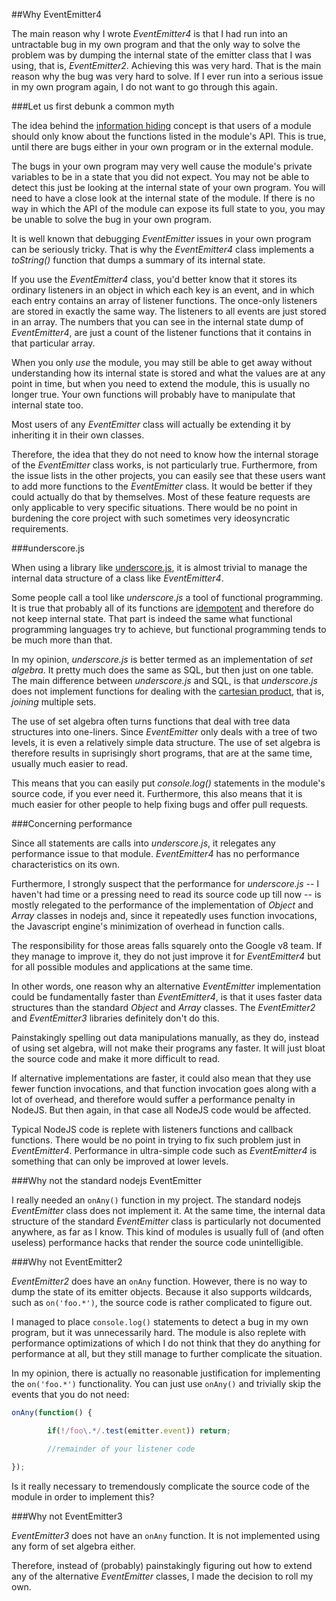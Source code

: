 ##Why EventEmitter4

The main reason why I wrote _EventEmitter4_ is that I had run into an untractable bug in my own program and that the only way to solve the problem was by dumping the internal state of the emitter class that I was using, that is, _EventEmitter2_. Achieving this was very hard. That is the main reason why the bug was very hard to solve. If I ever run into a serious issue in my own program again, I do not want to go through this again.

###Let us first debunk a common myth

The idea behind the [information hiding](http://en.wikipedia.org/wiki/Information_hiding) concept is that users of a module should only know about the functions listed in the module's API. This is true, until there are bugs either in your own program or in the external module.

The bugs in your own program may very well cause the module's private variables to be in a state that you did not expect. You may not be able to detect this just be looking at the internal state of your own program. You will need to have a close look at the internal state of the module. If there is no way in which the API of the module can expose its full state to you, you may be unable to solve the bug in your own program.

It is well known that debugging _EventEmitter_ issues in your own program can be seriously tricky. That is why the _EventEmitter4_ class implements a _toString()_ function that dumps a summary of its internal state.

If you use the _EventEmitter4_ class, you'd better know that it stores its ordinary listeners in an object in which each key is an event, and in which each entry contains an array of listener functions. The once-only listeners are stored in exactly the same way. The listeners to all events are just stored in an array. The numbers that you can see in the internal state dump of _EventEmitter4_, are just a count of the listener functions that it contains in that particular array.

When you only _use_ the module, you may still be able to get away without understanding how its internal state is stored and what the values are at any point in time, but when you need to extend the module, this is usually no longer true. Your own functions will probably have to manipulate that internal state too.

Most users of any _EventEmitter_ class will actually be extending it by inheriting it in their own classes.

Therefore, the idea that they do not need to know how the internal storage of the _EventEmitter_ class works, is not particularly true. Furthermore, from the issue lists in the other projects, you can easily see that these users want to add more functions to the _EventEmitter_ class. It would be better if they could actually do that by themselves. Most of these feature requests are only applicable to very specific situations. There would be no point in burdening the core project with such sometimes very ideosyncratic requirements.

###underscore.js

When using a library like [underscore.js](http://underscorejs.org), it is almost trivial to manage the internal data structure of a class like _EventEmitter4_.

Some people call a tool like _underscore.js_ a tool of functional programming. It is true that probably all of its functions are [idempotent](http://en.wikipedia.org/wiki/Idempotence) and therefore do not keep internal state. That part is indeed the same what functional programming languages try to achieve, but functional programming tends to be much more than that.

In my opinion, _underscore.js_ is better termed as an implementation of _set algebra_. It pretty much does the same as SQL, but then just on one table. The main difference between _underscore.js_ and SQL, is that _underscore.js_ does not implement functions for dealing with the [cartesian product](http://en.wikipedia.org/wiki/Cartesian_product), that is, _joining_ multiple sets.

The use of set algebra often turns functions that deal with tree data structures into one-liners. Since _EventEmitter_ only deals with a tree of two levels, it is even a relatively simple data structure. The use of set algebra is therefore results in suprisingly short programs, that are at the same time, usually much easier to read.

This means that you can easily put _console.log()_ statements in the module's source code, if you ever need it. Furthermore, this also means that it is much easier for other people to help fixing bugs and offer pull requests.

###Concerning performance

Since all statements are calls into _underscore.js_, it relegates any performance issue to that module. _EventEmitter4_ has no performance characteristics on its own.

Furthermore, I strongly suspect that the performance for _underscore.js_ -- I haven't had time or a pressing need to read its source code up till now -- is mostly relegated to the performance of the implementation of _Object_ and _Array_ classes in nodejs and, since it repeatedly uses function invocations, the Javascript engine's minimization of overhead in function calls.

The responsibility for those areas falls squarely onto the Google v8 team. If they manage to improve it, they do not just improve it for _EventEmitter4_ but for all possible modules and applications at the same time.


In other words, one reason why an alternative _EventEmitter_ implementation could be fundamentally faster than _EventEmitter4_, is that it uses faster data structures than the standard _Object_ and _Array_ classes. The _EventEmitter2_ and _EventEmitter3_ libraries definitely don't do this.

Painstakingly spelling out data manipulations manually, as they do, instead of using set algebra, will not make their programs any faster. It will just bloat the source code and make it more difficult to read. 

If alternative implementations are faster, it could also mean that they use fewer function invocations, and that function invocation goes along with a lot of overhead, and therefore would suffer a performance penalty in NodeJS. But then again, in that case all NodeJS code would be affected.

Typical NodeJS code is replete with listeners functions and callback functions. There would be no point in trying to fix such problem just in _EventEmitter4_. Performance in ultra-simple code such as _EventEmitter4_ is something that can only be improved at lower levels.

###Why not the standard nodejs EventEmitter

I really needed an `onAny()` function in my project. The standard nodejs _EventEmitter_ class does not implement it. At the same time, the internal data structure of the standard _EventEmitter_ class is particularly not documented anywhere, as far as I know. This kind of modules is usually full of (and often useless) performance hacks that render the source code unintelligible. 

###Why not EventEmitter2

_EventEmitter2_ does have an `onAny` function. However, there is no way to dump the state of its emitter objects. Because it also supports wildcards, such as `on('foo.*')`, the source code is rather complicated to figure out.

I managed to place `console.log()` statements to detect a bug in my own program, but it was unnecessarily hard. The module is also replete with performance optimizations of which I do not think that they do anything for performance at all, but they still manage to further complicate the situation.

In my opinion, there is actually no reasonable justification for implementing the `on('foo.*')` functionality. You can just use `onAny()` and trivially skip the events that you do not need:

```javascript
onAny(function() {

        if(!/foo\.*/.test(emitter.event)) return;

        //remainder of your listener code

});
```

Is it really necessary to tremendously complicate the source code of the module in order to implement this? 

###Why not EventEmitter3

_EventEmitter3_ does not have an `onAny` function. It is not implemented using any form of set algebra either.

Therefore, instead of (probably) painstakingly figuring out how to extend any of the alternative _EventEmitter_ classes, I made the decision to roll my own.


